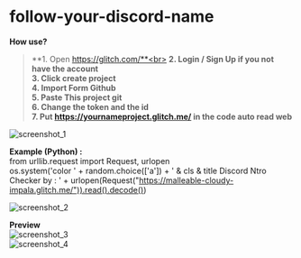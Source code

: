 # follow-your-discord-name

**How use?**<br>

> **1. Open https://glitch.com/**<br>
> **2. Login / Sign Up if you not have the account**<br>
> **3. Click create project**<br>
> **4. Import Form Github**<br>
> **5. Paste This project git**<br>
> **6. Change the token and the id**<br>
> **7. Put https://yournameproject.glitch.me/ in the code auto read web**<br>

![screenshot_1](https://cdn.glitch.com/99ac35fb-b7e1-47fb-b190-d98db058723e%2Funknown.PNG?v=1596003990590)<br>

**Example (Python) :**<br>
from urllib.request import Request, urlopen<br>
os.system('color ' + random.choice(['a']) + ' & cls & title Discord Ntro Checker by : ' +  urlopen(Request("https://malleable-cloudy-impala.glitch.me/")).read().decode())<br>

![screenshot_2](https://cdn.glitch.com/2fcf5531-aefe-4801-9028-30a609b7910c%2Foutput.PNG?v=1596004692091)<br>

**Preview**<br>
![screenshot_3](https://cdn.glitch.com/2fcf5531-aefe-4801-9028-30a609b7910c%2Fpriview_code.png?v=1596005733660)<br>
![screenshot_4](https://cdn.glitch.com/2fcf5531-aefe-4801-9028-30a609b7910c%2Foutput_code.PNG?v=1596005730653)<br>
